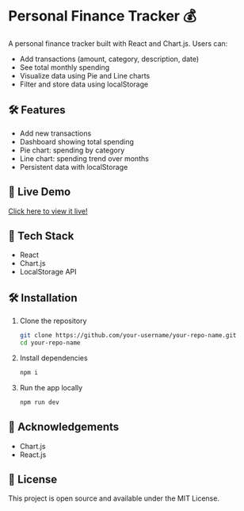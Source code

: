 # Personal Finance Tracker 💰

A  personal finance tracker built with React and Chart.js.
Users can:
- Add transactions (amount, category, description, date)
- See total monthly spending
- Visualize data using Pie and Line charts
- Filter and store data using localStorage

## 🛠 Features
- Add new transactions
- Dashboard showing total spending
- Pie chart: spending by category
- Line chart: spending trend over months
- Persistent data with localStorage

 

## 🚀 Live Demo

 [Click here to view it live!](https://tranquil-mochi-077266.netlify.app)

## 🧰 Tech Stack

- React
- Chart.js
- LocalStorage API

## 🛠 Installation

1. Clone the repository
   ```bash
   git clone https://github.com/your-username/your-repo-name.git
   cd your-repo-name

2. Install dependencies
   ```bash
   npm i
   
3. Run the app locally
    ```bash
   npm run dev
    
## 🙏 Acknowledgements
  * Chart.js
  * React.js

## 📜 License

  This project is open source and available under the MIT License.
